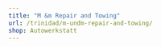 ```yaml
---
title: "M &m Repair and Towing"
url: /trinidad/m-undm-repair-and-towing/
shop: Autowerkstatt
---
```

